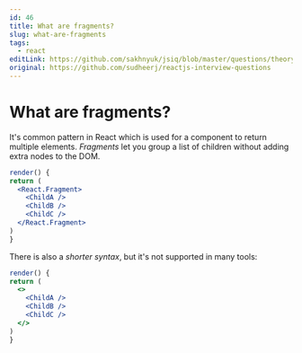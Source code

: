 ```yaml
---
id: 46
title: What are fragments?
slug: what-are-fragments
tags:
  - react
editLink: https://github.com/sakhnyuk/jsiq/blob/master/questions/theory/react/46.md
original: https://github.com/sudheerj/reactjs-interview-questions
---
```


# What are fragments?

It's common pattern in React which is used for a component to return multiple elements. _Fragments_ let you group a list of children without adding extra nodes to the DOM.

```jsx
render() {
return (
  <React.Fragment>
    <ChildA />
    <ChildB />
    <ChildC />
  </React.Fragment>
)
}
```

There is also a _shorter syntax_, but it's not supported in many tools:

```jsx
render() {
return (
  <>
    <ChildA />
    <ChildB />
    <ChildC />
  </>
)
}
```